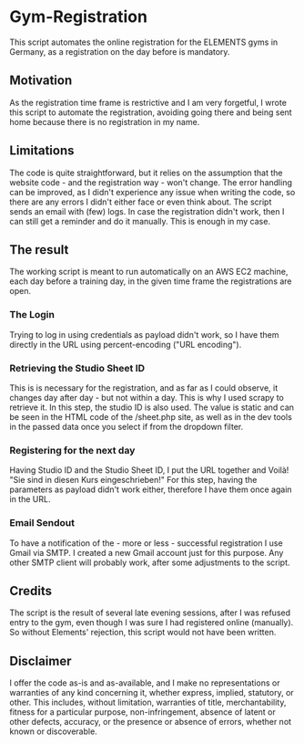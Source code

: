# Gym-Registration
This script automates the online registration for the ELEMENTS gyms in Germany, as a registration on the day before is mandatory.

## Motivation
As the registration time frame is restrictive and I am very forgetful, I wrote this script to automate the registration, avoiding going there and being sent home because there is no registration in my name.

## Limitations
The code is quite straightforward, but it relies on the assumption that the website code - and the registration way - won't change. The error handling can be improved, as I didn't experience any issue when writing the code, so there are any errors I didn't either face or even think about.
The script sends an email with (few) logs. In case the registration didn't work, then I can still get a reminder and do it manually. This is enough in my case.

## The result
The working script is meant to run automatically on an AWS EC2 machine, each day before a training day, in the given time frame the registrations are open. 
### The Login
Trying to log in using credentials as payload didn't work, so I have them directly in the URL using percent-encoding ("URL encoding").
### Retrieving the Studio Sheet ID
This is is necessary for the registration, and as far as I could observe, it changes day after day - but not within a day. This is why I used scrapy to retrieve it.
In this step, the studio ID is also used. The value is static and can be seen in the HTML code of the /sheet.php site, as well as in the dev tools in the passed data once you select if from the dropdown filter.
### Registering for the next day
Having Studio ID and the Studio Sheet ID, I put the URL together and Voilà! "Sie sind in diesen Kurs eingeschrieben!"
For this step, having the parameters as payload didn't work either, therefore I have them once again in the URL.  
### Email Sendout
To have a notification of the - more or less - successful registration I use Gmail via SMTP. I created a new Gmail account just for this purpose.
Any other SMTP client will probably work, after some adjustments to the script. 

## Credits
The script is the result of several late evening sessions, after I was refused entry to the gym, even though I was sure I had registered online (manually). So without Elements' rejection, this script would not have been written.

## Disclaimer
I offer the code as-is and as-available, and I make no representations or warranties of any kind concerning it, whether express, implied, statutory, or other. This includes, without limitation, warranties of title, merchantability, fitness for a particular purpose, non-infringement, absence of latent or other defects, accuracy, or the presence or absence of errors, whether not known or discoverable.
